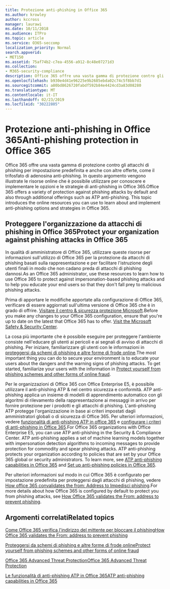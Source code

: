 ```yaml
---
title: Protezione anti-phishing in Office 365
ms.author: krowley
author: kccross
manager: laurawi
ms.date: 10/11/2018
ms.audience: ITPro
ms.topic: article
ms.service: O365-seccomp
localization_priority: Normal
search.appverid:
- MET150
ms.assetid: 75af74b2-c7ea-4556-a912-8c48e07271d3
ms.collection:
- M365-security-compliance
description: Office 365 offre una vasta gamma di protezione contro gli attacchi di phishing per impostazione predefinita e anche con altre offerte, come il trifosfato di adenosina anti-phishing. In questo argomento vengono illustrate le risorse online che è possibile utilizzare per conoscere e implementare le opzioni e le strategie di anti-phishing in Office 365.
ms.openlocfilehash: b930e4d41e96225e9b2685ebda02c74c5f8bb7d1
ms.sourcegitcommit: a80bd8626720fabdf592b84e4424cd3a83d08280
ms.translationtype: MT
ms.contentlocale: it-IT
ms.lasthandoff: 02/23/2019
ms.locfileid: "30222805"
---
```

# <a name="anti-phishing-protection-in-office-365"></a><span data-ttu-id="f55a6-104">Protezione anti-phishing in Office 365</span><span class="sxs-lookup"><span data-stu-id="f55a6-104">Anti-phishing protection in Office 365</span></span>

<span data-ttu-id="f55a6-p102">Office 365 offre una vasta gamma di protezione contro gli attacchi di phishing per impostazione predefinita e anche con altre offerte, come il trifosfato di adenosina anti-phishing. In questo argomento vengono illustrate le risorse online che è possibile utilizzare per conoscere e implementare le opzioni e le strategie di anti-phishing in Office 365.</span><span class="sxs-lookup"><span data-stu-id="f55a6-p102">Office 365 offers a variety of protection against phishing attacks by default and also through additional offerings such as ATP anti-phishing. This topic introduces the online resources you can use to learn about and implement anti-phishing options and strategies in Office 365.</span></span>
  
## <a name="protect-your-organization-against-phishing-attacks-in-office-365"></a><span data-ttu-id="f55a6-107">Proteggere l'organizzazione da attacchi di phishing in Office 365</span><span class="sxs-lookup"><span data-stu-id="f55a6-107">Protect your organization against phishing attacks in Office 365</span></span>

<span data-ttu-id="f55a6-108">In qualità di amministratore di Office 365, utilizzare queste risorse per informazioni sull'utilizzo di Office 365 per la protezione da attacchi di phishing basati sulla rappresentazione e per facilitare l'istruzione degli utenti finali in modo che non cadano preda di attacchi di phishing dannosi.</span><span class="sxs-lookup"><span data-stu-id="f55a6-108">As an Office 365 administrator, use these resources to learn how to use Office 365 to protect against impersonation-based phishing attacks and to help you educate your end users so that they don't fall prey to malicious phishing attacks.</span></span>
  
<span data-ttu-id="f55a6-p103">Prima di apportare le modifiche apportate alla configurazione di Office 365, verificare di essere aggiornati sull'ultima versione di Office 365 che è in grado di offrire. [Visitare il centro &amp; sicurezza protezione Microsoft](https://www.microsoft.com/security/default.aspx).</span><span class="sxs-lookup"><span data-stu-id="f55a6-p103">Before you make any changes to your Office 365 configuration, ensure that you're up to date on the latest that Office 365 has to offer. [Visit the Microsoft Safety &amp; Security Center](https://www.microsoft.com/security/default.aspx).</span></span>
  
<span data-ttu-id="f55a6-p104">La cosa più importante che è possibile eseguire per proteggere l'ambiente consiste nell'educare gli utenti ai pericoli e ai segnali di avviso di attacchi di phishing. Per iniziare, familiarizzare gli utenti con le informazioni in [proteggersi da schemi di phishing e altre forme di frode online](https://support.office.com/article/f84750b4-2f2c-46c3-89f6-e65f7f8c3546).</span><span class="sxs-lookup"><span data-stu-id="f55a6-p104">The most important thing you can do to secure your environment is to educate your users about the dangers and the warning signs of phishing attacks. To get started, familiarize your users with the information in [Protect yourself from phishing schemes and other forms of online fraud](https://support.office.com/article/f84750b4-2f2c-46c3-89f6-e65f7f8c3546).</span></span>
  
<span data-ttu-id="f55a6-p105">Per le organizzazioni di Office 365 con Office Enterprise E5, è possibile utilizzare il anti-phishing ATP &amp; nel centro sicurezza e conformità. ATP anti-phishing applica un insieme di modelli di apprendimento automatico con gli algoritmi di rilevamento della rappresentazione ai messaggi in arrivo per fornire protezione per i prodotti e gli attacchi di phishing. L'anti-phishing ATP protegge l'organizzazione in base ai criteri impostati dagli amministratori globali o di sicurezza di Office 365. Per ulteriori informazioni, vedere [funzionalità di anti-phishing ATP in office 365](atp-anti-phishing.md) e [configurare i criteri di anti-phishing in Office 365](set-up-anti-phishing-policies.md).</span><span class="sxs-lookup"><span data-stu-id="f55a6-p105">For Office 365 organizations with Office Enterprise E5, you can use ATP anti-phishing in the Security &amp; Compliance Center. ATP anti-phishing applies a set of machine learning models together with impersonation detection algorithms to incoming messages to provide protection for commodity and spear phishing attacks. ATP anti-phishing protects your organization according to policies that are set by your Office 365 global or security administrators. To learn more, see [ATP anti-phishing capabilities in Office 365](atp-anti-phishing.md) and [Set up anti-phishing policies in Office 365](set-up-anti-phishing-policies.md).</span></span>
  
<span data-ttu-id="f55a6-117">Per ulteriori informazioni sul modo in cui Office 365 è configurato per impostazione predefinita per proteggersi dagli attacchi di phishing, vedere [How office 365 convalidates the from: Address to Impedisci phishing](how-office-365-validates-the-from-address.md).</span><span class="sxs-lookup"><span data-stu-id="f55a6-117">For more details about how Office 365 is configured by default to protect you from phishing attacks, see [How Office 365 validates the From: address to prevent phishing](how-office-365-validates-the-from-address.md).</span></span>
  
## <a name="related-topics"></a><span data-ttu-id="f55a6-118">Argomenti correlati</span><span class="sxs-lookup"><span data-stu-id="f55a6-118">Related topics</span></span>

[<span data-ttu-id="f55a6-119">Come Office 365 verifica l'indirizzo del mittente per bloccare il phishing</span><span class="sxs-lookup"><span data-stu-id="f55a6-119">How Office 365 validates the From: address to prevent phishing</span></span>](how-office-365-validates-the-from-address.md)
  
[<span data-ttu-id="f55a6-120">Proteggersi da schemi di phishing e altre forme di frode online</span><span class="sxs-lookup"><span data-stu-id="f55a6-120">Protect yourself from phishing schemes and other forms of online fraud</span></span>](https://support.office.com/article/f84750b4-2f2c-46c3-89f6-e65f7f8c3546)
  
[<span data-ttu-id="f55a6-121">Office 365 Advanced Threat Protection</span><span class="sxs-lookup"><span data-stu-id="f55a6-121">Office 365 Advanced Threat Protection</span></span>](office-365-atp.md)
  
[<span data-ttu-id="f55a6-122">Le funzionalità di anti-phishing ATP in Office 365</span><span class="sxs-lookup"><span data-stu-id="f55a6-122">ATP anti-phishing capabilities in Office 365</span></span>](atp-anti-phishing.md)
  

